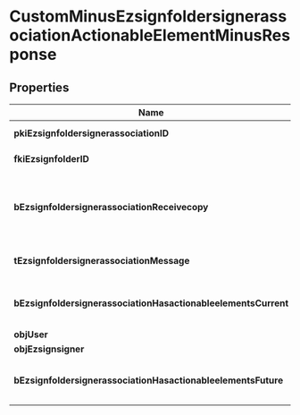 
# CustomMinusEzsignfoldersignerassociationActionableElementMinusResponse

## Properties
Name | Type | Description | Notes
------------ | ------------- | ------------- | -------------
**pkiEzsignfoldersignerassociationID** | **kotlin.Int** | The unique ID of the Ezsignfoldersignerassociation | 
**fkiEzsignfolderID** | **kotlin.Int** | The unique ID of the Ezsignfolder | 
**bEzsignfoldersignerassociationReceivecopy** | **kotlin.Boolean** | If this flag is true. The signatory will receive a copy of every signed Ezsigndocument even if it ain&#39;t required to sign the document. | 
**tEzsignfoldersignerassociationMessage** | **kotlin.String** | A custom text message that will be added to the email sent. | 
**bEzsignfoldersignerassociationHasactionableelementsCurrent** | **kotlin.Boolean** | Indicates if the Ezsignfoldersignerassociation has actionable elements in the current step | 
**objUser** | [**EzsignfoldersignerassociationMinusResponseCompoundMinusUser**](EzsignfoldersignerassociationMinusResponseCompoundMinusUser.md) |  |  [optional]
**objEzsignsigner** | [**EzsignsignerMinusResponseCompound**](EzsignsignerMinusResponseCompound.md) |  |  [optional]
**bEzsignfoldersignerassociationHasactionableelementsFuture** | **kotlin.Boolean** | Indicates if the Ezsignfoldersignerassociation has actionable elements in a future step |  [optional]



